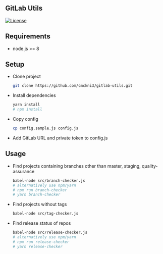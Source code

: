 ## GitLab Utils

[![License](https://img.shields.io/github/license/cmckni3/gitlab-utils.svg)](https://github.com/cmckni3/gitlab-utils/blob/master/LICENSE)

## Requirements

* node.js >= 8

## Setup

* Clone project
  ```bash
  git clone https://github.com/cmckni3/gitlab-utils.git
  ```

* Install dependencies
  ```bash
  yarn install
  # npm install
  ```

* Copy config
  ```bash
  cp config.sample.js config.js
  ```

* Add GitLab URL and private token to config.js

## Usage

* Find projects containing branches other than master, staging, quality-assurance
  ```bash
  babel-node src/branch-checker.js
  # alternatively use npm/yarn
  # npm run branch-checker
  # yarn branch-checker
  ```

* Find projects without tags
  ```bash
  babel-node src/tag-checker.js
  ```

* Find release status of repos
  ```bash
  babel-node src/release-checker.js
  # alternatively use npm/yarn
  # npm run release-checker
  # yarn release-checker
  ```
